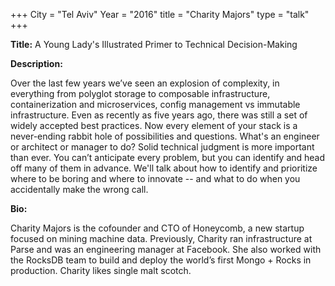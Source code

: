 +++
City = "Tel Aviv"
Year = "2016"
title = "Charity Majors"
type = "talk"
+++

<div class="span-15  ">
  <div class="span-15  last ">
  <p><strong>Title:</strong>
  A Young Lady's Illustrated Primer to Technical Decision-Making
  </p>

  <p><strong>Description:</strong></p>

  <p>Over the last few years we’ve seen an explosion of complexity, in everything from polyglot storage to composable infrastructure, containerization and microservices, config management vs immutable infrastructure. Even as recently as five years ago, there was still a set of widely accepted best practices.  Now every element of your stack is a never-ending rabbit hole of possibilities and questions.  What's an engineer or architect or manager to do?
     Solid technical judgment is more important than ever. You can’t anticipate every problem, but you can identify and head off many of them in advance.  We'll talk about how to identify and prioritize where to be boring and where to innovate -- and what to do when you accidentally make the wrong call.

  </p>
      <p><strong>Bio:</strong></p>

  <p>Charity Majors is the cofounder and CTO of Honeycomb, a new startup focused on mining machine data. Previously, Charity ran infrastructure at Parse and was an engineering manager at Facebook. She also worked with the RocksDB team to build and deploy the world’s first Mongo + Rocks in production. Charity likes single malt scotch.</p>

  </div>
</div>
